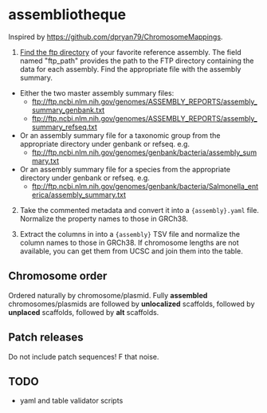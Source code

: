 # assembliotheque

Inspired by https://github.com/dpryan79/ChromosomeMappings.

1. [Find the ftp directory](https://www.ncbi.nlm.nih.gov/genome/doc/ftpfaq/#howtofind) of your favorite reference assembly. The field named "ftp_path" provides the path to the FTP directory containing the data for each assembly. Find the appropriate file with the assembly summary.

* Either the two master assembly summary files:
	- ftp://ftp.ncbi.nlm.nih.gov/genomes/ASSEMBLY_REPORTS/assembly_summary_genbank.txt
	- ftp://ftp.ncbi.nlm.nih.gov/genomes/ASSEMBLY_REPORTS/assembly_summary_refseq.txt
* Or an assembly summary file for a taxonomic group from the appropriate directory under genbank or refseq. e.g.
	- ftp://ftp.ncbi.nlm.nih.gov/genomes/genbank/bacteria/assembly_summary.txt
* Or an assembly summary file for a species from the appropriate directory under genbank or refseq. e.g.
	- ftp://ftp.ncbi.nlm.nih.gov/genomes/genbank/bacteria/Salmonella_enterica/assembly_summary.txt

2. Take the commented metadata and convert it into a `{assembly}.yaml` file. Normalize the property names to those in GRCh38.

3. Extract the columns in into a `{assembly}` TSV file and normalize the column names to those in GRCh38. If chromosome lengths are not available, you can get them from UCSC and join them into the table.


## Chromosome order

Ordered naturally by chromosome/plasmid.
Fully **assembled** chromosomes/plasmids are followed by **unlocalized** scaffolds, followed by **unplaced** scaffolds, followed by **alt** scaffolds.


## Patch releases

Do not include patch sequences! F that noise.


## TODO

* yaml and table validator scripts

